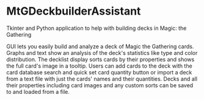 # MtGDeckbuilderAssistant
Tkinter and Python application to help with building decks in Magic: the Gathering

GUI lets you easily build and analyze a deck of Magic the Gathering cards. Graphs and text show an analysis of the deck's statistics like type and color distribution. The decklist display sorts cards by their properties and shows the full card's image in a tooltip. 
Users can add cards to the deck with the card database search and quick set card quantity button or import a deck from a text file with just the cards' names and their quantities. Decks and all their properties including card images and any custom sorts can be saved to and loaded from a file. 
